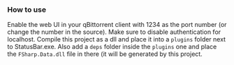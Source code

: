 ### How to use

Enable the web UI in your qBittorrent client with 1234 as the port number (or change the number in the source).
Make sure to disable authentication for localhost.
Compile this project as a dll and place it into a `plugins` folder next to StatusBar.exe.
Also add a `deps` folder inside the `plugins` one and place the `FSharp.Data.dll` file in there (it will be generated by this project.
